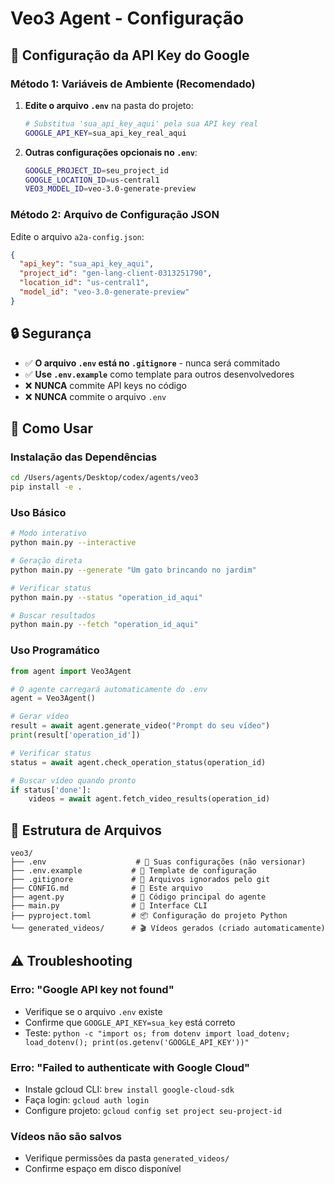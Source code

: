# Veo3 Agent - Configuração

## 🔐 Configuração da API Key do Google

### Método 1: Variáveis de Ambiente (Recomendado)

1. **Edite o arquivo `.env`** na pasta do projeto:
   ```bash
   # Substitua 'sua_api_key_aqui' pela sua API key real
   GOOGLE_API_KEY=sua_api_key_real_aqui
   ```

2. **Outras configurações opcionais no `.env`**:
   ```bash
   GOOGLE_PROJECT_ID=seu_project_id
   GOOGLE_LOCATION_ID=us-central1
   VEO3_MODEL_ID=veo-3.0-generate-preview
   ```

### Método 2: Arquivo de Configuração JSON

Edite o arquivo `a2a-config.json`:
```json
{
  "api_key": "sua_api_key_aqui",
  "project_id": "gen-lang-client-0313251790",
  "location_id": "us-central1",
  "model_id": "veo-3.0-generate-preview"
}
```

## 🔒 Segurança

- ✅ **O arquivo `.env` está no `.gitignore`** - nunca será commitado
- ✅ **Use `.env.example`** como template para outros desenvolvedores
- ❌ **NUNCA** commite API keys no código
- ❌ **NUNCA** commite o arquivo `.env`

## 🚀 Como Usar

### Instalação das Dependências
```bash
cd /Users/agents/Desktop/codex/agents/veo3
pip install -e .
```

### Uso Básico
```bash
# Modo interativo
python main.py --interactive

# Geração direta
python main.py --generate "Um gato brincando no jardim"

# Verificar status
python main.py --status "operation_id_aqui"

# Buscar resultados
python main.py --fetch "operation_id_aqui"
```

### Uso Programático
```python
from agent import Veo3Agent

# O agente carregará automaticamente do .env
agent = Veo3Agent()

# Gerar vídeo
result = await agent.generate_video("Prompt do seu vídeo")
print(result['operation_id'])

# Verificar status
status = await agent.check_operation_status(operation_id)

# Buscar vídeo quando pronto
if status['done']:
    videos = await agent.fetch_video_results(operation_id)
```

## 📁 Estrutura de Arquivos

```
veo3/
├── .env                    # 🔐 Suas configurações (não versionar)
├── .env.example           # 📝 Template de configuração
├── .gitignore             # 🚫 Arquivos ignorados pelo git
├── CONFIG.md              # 📖 Este arquivo
├── agent.py               # 🤖 Código principal do agente
├── main.py                # 🎯 Interface CLI
├── pyproject.toml         # 📦 Configuração do projeto Python
└── generated_videos/      # 🎬 Vídeos gerados (criado automaticamente)
```

## ⚠️ Troubleshooting

### Erro: "Google API key not found"
- Verifique se o arquivo `.env` existe
- Confirme que `GOOGLE_API_KEY=sua_key` está correto
- Teste: `python -c "import os; from dotenv import load_dotenv; load_dotenv(); print(os.getenv('GOOGLE_API_KEY'))"`

### Erro: "Failed to authenticate with Google Cloud"
- Instale gcloud CLI: `brew install google-cloud-sdk`
- Faça login: `gcloud auth login`
- Configure projeto: `gcloud config set project seu-project-id`

### Vídeos não são salvos
- Verifique permissões da pasta `generated_videos/`
- Confirme espaço em disco disponível